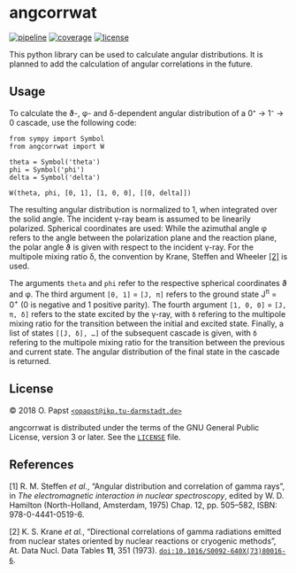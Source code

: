 # angcorrwat

[![pipeline](https://gitlab.com/op3/angcorrwat/badges/master/pipeline.svg)](https://gitlab.com/op3/angcorrwat/commits/master)
[![coverage](https://gitlab.com/op3/angcorrwat/badges/master/coverage.svg)](https://gitlab.com/op3/angcorrwat/commits/master)
[![license](https://img.shields.io/badge/License-GPL%20v3+-blue.svg)](LICENSE)

This python library can be used to calculate angular distributions.
It is planned to add the calculation of angular correlations in the future.


## Usage

To calculate the ϑ-, φ- and δ-dependent angular distribution of a 0⁺ → 1⁻ → 0 cascade, use the following code:

```
from sympy import Symbol
from angcorrwat import W

theta = Symbol('theta')
phi = Symbol('phi')
delta = Symbol('delta')

W(theta, phi, [0, 1], [1, 0, 0], [[0, delta]])
```

The resulting angular distribution is normalized to 1, when integrated over the solid angle.
The incident γ-ray beam is assumed to be linearily polarized.
Spherical coordinates are used:
While the azimuthal angle φ refers to the angle between the polarization plane and the reaction plane,
the polar angle ϑ is given with respect to the incident γ-ray.
For the multipole mixing ratio δ, the convention by Krane, Steffen and Wheeler [\[2\]](#ref-2) is used.

The arguments `theta` and `phi` refer to the respective spherical coordinates ϑ and φ.
The third argument `[0, 1]` = `[J, π]` refers to the ground state J<sup>π</sup> = 0<sup>+</sup> (0 is negative and 1 positive parity).
The fourth argument `[1, 0, 0]` = `[J, π, δ]` refers to the state excited by the γ-ray, with `δ` refering to the multipole mixing ratio for the transition between the initial and excited state.
Finally, a list of states `[[J, δ], …]` of the subsequent cascade is given, with `δ` refering to the multipole mixing ratio for the transition between the previous and current state.
The angular distribution of the final state in the cascade is returned.

## License<a name="license"></a>

© 2018 O. Papst [`<opapst@ikp.tu-darmstadt.de>`](mailto:opapst@ikp.tu-darmstadt.de)

angcorrwat is distributed under the terms of the GNU General Public License, version 3 or later.
See the [`LICENSE`](LICENSE) file.


## References

<a name="ref-1">[1]</a> R. M. Steffen *et al.*, “Angular distribution and correlation of gamma rays”, in *The electromagnetic interaction in nuclear spectroscopy*, edited by W. D. Hamilton (North-Holland, Amsterdam, 1975) Chap. 12, pp. 505–582, ISBN: 978-0-4441-0519-6.

<a name="ref-2">[2]</a> K. S. Krane *et al.*, “Directional correlations of gamma radiations emitted from nuclear states oriented by nuclear reactions or cryogenic methods”, At. Data Nucl. Data Tables **11**, 351 (1973). [`doi:10.1016/S0092-640X(73)80016-6`](https://doi.org/10.1016/S0092-640X(73)80016-6).  
